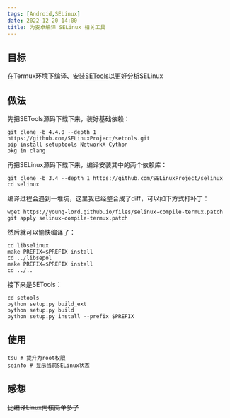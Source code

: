 ```yaml
---
tags: [Android,SELinux]
date: 2022-12-20 14:00
title: 为安卓编译 SELinux 相关工具
---
```


## 目标

在Termux环境下编译、安装[SETools](https://github.com/SELinuxProject/setools)以更好分析SELinux

## 做法

先把SETools源码下载下来，装好基础依赖：

```
git clone -b 4.4.0 --depth 1 https://github.com/SELinuxProject/setools.git
pip install setuptools NetworkX Cython
pkg in clang
```

再把SELinux源码下载下来，编译安装其中的两个依赖库：

```
git clone -b 3.4 --depth 1 https://github.com/SELinuxProject/selinux
cd selinux
```

编译过程会遇到一堆坑，这里我已经整合成了diff，可以如下方式打补丁：

```
wget https://young-lord.github.io/files/selinux-compile-termux.patch
git apply selinux-compile-termux.patch
```

然后就可以愉快编译了：

```
cd libselinux
make PREFIX=$PREFIX install
cd ../libsepol
make PREFIX=$PREFIX install
cd ../..
```

接下来是SETools：

```
cd setools
python setup.py build_ext
python setup.py build
python setup.py install --prefix $PREFIX
```

## 使用

```
tsu # 提升为root权限
seinfo # 显示当前SELinux状态
```

## 感想

<del>比编译Linux内核简单多了</del>

